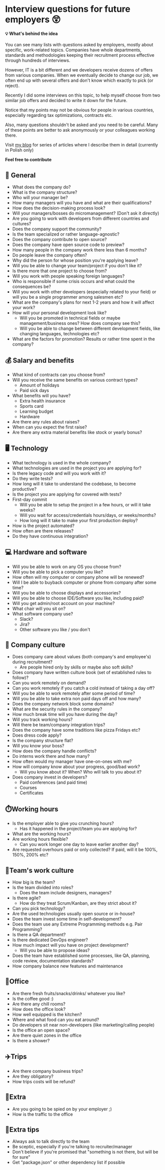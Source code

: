 # Interview questions for future employers 😲

#### 💡 What's behind the idea 

You can see many lists with questions asked by employers, mostly about specific,
work-related topics. Companies have whole departments, standards and methodologies 
keeping their recruitment process effective through hundreds of interviews.

However, IT is a bit different and we developers receive dozens of offers from various companies.
When we eventually decide to change our job, we often end up with several offers and don't know which exactly to pick (or reject).

Recently I did some interviews on this topic, to help myself choose from two similar job offers
and decided to write it down for the future.

Notice that my points may not be obvious for people in various countries, especially regarding tax optimizations, contracts etc.

Also, many questions shouldn't be asked and you need to be careful. Many of these points are better to ask anonymously or your colleagues
working there.

Visit [my blog](https://medium.com/lukasz-ostrowski-blog) for series of articles where I describe them in detail (currently in Polish only)

**Feel free to contribute**

## 🚀 General
- What does the company do?
- What is the company structure?
- Who will your manager be?
- How many managers will you have and what are their qualifications?
- How does the decision-making process look?
- Will your managers/bosses do micromanagement? (Don't ask it directly)
- Are you going to work with developers from different countries and cultures?
- Does the company support the community?
- Is the team specialized or rather language-agnostic?
- Does the company contribute to open source?
- Does the company have open source code to preview?
- How many people in the company work there less than 6 months?
- Do people leave the company often?
- Why did the person for whose position you're applying leave?
- Will you be able to change your team/project if you don't like it?
- Is there more that one project to choose from?
- Will you work with people speaking foreign languages?
- Who is responsible if some crisis occurs and what could the consequences be?
- Will you work with other developers (especially related to your field) or will you be a single
programmer among salesmen etc?
- What are the company's plans for next 1-2 years and how it will affect your work?
- How will your personal development look like? 
  - Will you be promoted in technical fields or maybe management/business ones? How does company see this?
  - Will you be able to change between different development fields, like changing languages, technologies etc?
- What are the factors for promotion? Results or rather time spent in the company?

## 💰 Salary and benefits
- What kind of contracts can you choose from?
- Will you receive the same benefits on various contract types?
  - Amount of holidays
  - Paid sick days
- What benefits will you have?
  - Extra health insurance
  - Sports card
  - Learning budget
  - Hardware
- Are there any rules about raises?
- When can you expect the first raise?
- Are there any extra material benefits like stock or yearly bonus?

## 🖥️ Technology
- What technology is used in the whole company?
- What technologies are used in the project you are applying for?
- Is there legacy code and will you work with it?
- Do they write tests?
- How long will it take to understand the codebase, to become productive?
- Is the project you are applying for covered with tests?
- First-day commit
  - Will you be able to setup the project in a few hours, or will it take weeks?
  - Will you wait for access/credentials hours/days, or weeks/months? 
  - How long will it take to make your first production deploy?
- How is the project automated? 
- How often are there releases?
- Do they have continuous integration?

## 💻 Hardware and software
- Will you be able to work on any OS you choose from?
- Will you be able to pick a computer you like?
- How often will my computer or company phone will be renewed?
- Will I be able to buyback computer or phone from company after some time?
- Will you be able to choose displays and accessories?
- Will you be able to choose IDE/Software you like, including paid?
- Will you get admin/root account on your machine?
- What chair will you sit on?
- What software company use?
  - Slack?
  - Jira?
  - Other software you like / you don't

## 🙇 Company culture
- Does company care about values (both company's and employee's) during recruitment?
  - Are people hired only by skills or maybe also soft skills?
- Does company have written culture book (set of established rules to follow)?
- Can you work remotely on demand?
- Can you work remotely if you catch a cold instead of taking a day off?
- Will you be able to work remotely after some period of time?
- Will you be able to take extra non paid days off and how many?
- Does the company network block some domains?
- What are the security rules in the company?
- How much break time will you have during the day?
- Will you track working hours?
- Will there be team/company integration trips? 
- Does the company have some traditions like pizza Fridays etc?
- Does dress code apply?
- Is the company structure flat?
- Will you know your boss?
- How does the company handle conflicts?
- Do interns work there and how many?
- How often would my manager have one-on-ones with me?
- How will company know about your progress, good/bad work?
  - Will you know about it? When? Who will talk to you about it?
- Does company invest in developers?
  - Paid conferences (and paid time)
  - Courses
  - Certificates

##  ⏱️Working hours
- Is the employer able to give you crunching hours?
  - Has it happened in the project/team you are applying for?
- What are the working hours?
- Are working hours flexible?
  - Can you work longer one day to leave earlier another day?
- Are requested overhours paid or only collected? If paid, will it be 100%, 150%, 200% etc?
  
##  🤼Team's work culture
- How big is the team?
- Is the team divided into roles?
  - Does the team include designers, managers?
- Is there agile?
  - How do they treat Scrum/Kanban, are they strict about it?
- Can you pick technology?
- Are the used technologies usually open source or in-house?
- Does the team invest some time in self-development?
- Does the team use any Extreme Programming methods e.g. Pair Programming?  
- Is there a QA department?
- Is there dedicated DevOps engineer?
- How much impact will you have on project development?
  - Will you be able to propose ideas?
- Does the team have established some processes, like QA, planning, code review, documentation standards?
- How company balance new features and maintenance
  
##  🏢Office
- Are there fresh fruits/snacks/drinks/ whatever you like?
- Is the coffee good :)
- Are there any chill rooms?
- How does the office look?
- How well equipped is the kitchen?
- Where and what food can you eat around?
- Do developers sit near non-developers (like marketing/calling people)
- Is the office an open space?
- Are there quiet zones in the office
- Is there a shower?

##  ✈️Trips
- Are there company business trips?
- Are they obligatory?
- How trips costs will be refund?

##  🍻Extra
- Are you going to be spied on by your employer ;)
- How is the traffic to the office

##  🤞Extra tips
- Always ask to talk directly to the team
- Be sceptic, especially if you're talking to recruiter/manager
- Don't believe if you're promised that "something is not there, but will be for sure"
- Get "package.json" or other dependency list if possible
